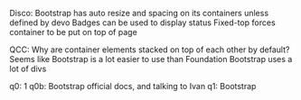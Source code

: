 Disco:
Bootstrap has auto resize and spacing on its containers unless defined by devo
Badges can be used to display status
Fixed-top forces container to be put on top of page


QCC:
Why are container elements stacked on top of each other by default?
Seems like Bootstrap is a lot easier to use than Foundation
Bootstrap uses a lot of divs


q0: 1
q0b: Bootstrap official docs, and talking to Ivan
q1: Bootstrap
